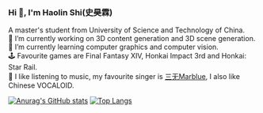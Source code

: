 ### Hi 👋, I'm Haolin Shi(史昊霖)

A master's student from University of Science and Technology of China.  
🔭 I’m currently working on 3D content generation and 3D scene generation.  
🌱 I’m currently learning computer graphics and computer vision.  
🕹️ Favourite games are Final Fantasy XIV, Honkai Impact 3rd and Honkai: Star Rail.  
🎵 I like listening to music, my favourite singer is [三无Marblue](https://space.bilibili.com/284120), I also like Chinese VOCALOID.

[![Anurag's GitHub stats](https://github-readme-stats.vercel.app/api?username=lclichen&bg_color=30,e96443,904e95&title_color=fff&text_color=fff)](https://github.com/anuraghazra/github-readme-stats)
[![Top Langs](https://github-readme-stats.vercel.app/api/top-langs/?username=lclichen&layout=compact&bg_color=30,e96443,904e95&title_color=fff&text_color=fff)](https://github.com/anuraghazra/github-readme-stats)

<!--
**lclichen/lclichen** is a ✨ _special_ ✨ repository because its `README.md` (this file) appears on your GitHub profile.

Here are some ideas to get you started:

- 🔭 I’m currently working on 3D content generation
- 🌱 I’m currently learning ...
- 👯 I’m looking to collaborate on ...
- 🤔 I’m looking for help with ...
- 💬 Ask me about ...
- 📫 How to reach me: ...
- 😄 Pronouns: ...
- ⚡ Fun fact: ...
-->
